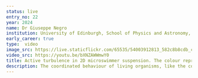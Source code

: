 ```yaml
---
status: live
entry_no: 22		
year: 2024
name: Dr Giuseppe Negro
institution: University of Edinburgh, School of Physics and Astronomy, ICMCS
early_career: true
type:  video 
image_src: https://live.staticflickr.com/65535/54003912813_582c8b8cdb_c_d.jpg
video_src: https://youtu.be/bXNZAWWmwY0
title: Active turbulence in 2D microswimmer suspension. The colour represents the largest eigenvalue of the Q-tensor, that gives the degree of local microorganism alignment.
description: The coordinated behaviour of living organisms, like the collective motion of bird flocks, has long fascinated scientists. These behaviours spurred the development of the new "active matter" field in physics. Active matter systems, like bacterial suspensions, use internal energy to move, producing chaotic patterns like jets and vortices at high densities. This phenomenon, called “active turbulence”, differs from traditional turbulence in Newtonian fluids and remains poorly understood.<br> Our research aims to quantify active turbulence by treating it as a non-equilibrium phase transition. We developed a 2D model, whose dynamics is numerically solved using Dedalus, a Python-based framework for pseudo-spectral methods. The movie shows the time evolution of the system in the turbulent regime, where the colour corresponds to the Q-tensor’s  largest eigenvalue, representing microorganism local alignment. Using 3000 Fourier modes for each dimension, this simulation ran on Archer2 for 48 hours on 50 nodes.
---
```

